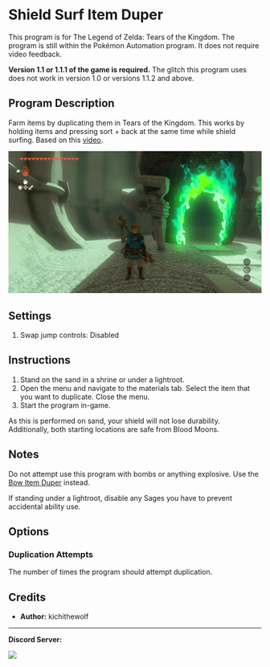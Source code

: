 # Shield Surf Item Duper

This program is for The Legend of Zelda: Tears of the Kingdom. The program is still within the Pokémon Automation program. It does not require video feedback.

**Version 1.1 or 1.1.1 of the game is required.** The glitch this program uses does not work in version 1.0 or versions 1.1.2 and above.

## Program Description

Farm items by duplicating them in Tears of the Kingdom. This works by holding items and pressing sort + back at the same time while shield surfing. Based on this [video](https://youtu.be/t9bl4_UbxNk).

<img src="images/totk-shield-surf-dupe.png">

## Settings

1. Swap jump controls: Disabled

## Instructions

1. Stand on the sand in a shrine or under a lightroot.
2. Open the menu and navigate to the materials tab. Select the item that you want to duplicate. Close the menu.
3. Start the program in-game.

As this is performed on sand, your shield will not lose durability. Additionally, both starting locations are safe from Blood Moons.

## Notes

Do not attempt use this program with bombs or anything explosive. Use the [Bow Item Duper](BowItemDuper.md) instead.

If standing under a lightroot, disable any Sages you have to prevent accidental ability use.

## Options

### Duplication Attempts

The number of times the program should attempt duplication.

## Credits

- **Author:** kichithewolf


<hr>

**Discord Server:** 

[<img src="https://canary.discordapp.com/api/guilds/695809740428673034/widget.png?style=banner2">](https://discord.gg/cQ4gWxN)

